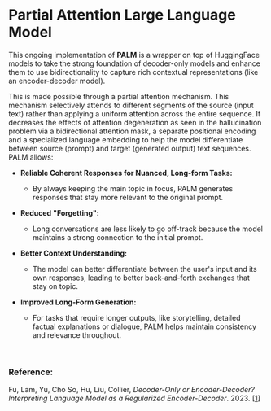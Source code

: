 # Partial Attention Large Language Model

This ongoing implementation of **PALM** is a wrapper on top of HuggingFace models to take the strong foundation of decoder-only models and enhance them to use bidirectionality to capture rich contextual representations (like an encoder-decoder model). 

This is made possible through a partial attention mechanism. This mechanism selectively attends to different segments of the source (input text) rather than applying a uniform attention across the entire sequence. It decreases the effects of attention degeneration as seen in the hallucination problem via a bidirectional attention mask, a separate positional encoding and a specialized language embedding to help the model differentiate between source (prompt) and target (generated output) text sequences. PALM allows:

  - **Reliable Coherent Responses for Nuanced, Long-form Tasks:**
    - By always keeping the main topic in focus, PALM generates responses that stay more relevant to the original prompt.
      
  - **Reduced "Forgetting":**
    - Long conversations are less likely to go off-track because the model maintains a strong connection to the initial prompt.
      
  - **Better Context Understanding:**
    - The model can better differentiate between the user's input and its own responses, leading to better back-and-forth exchanges that stay on topic.
      
  - **Improved Long-Form Generation:**
    - For tasks that require longer outputs, like storytelling, detailed factual explanations or dialogue, PALM helps maintain consistency and relevance throughout.

<br>

### Reference:

Fu, Lam, Yu, Cho So, Hu, Liu,  Collier, *Decoder-Only or Encoder-Decoder? Interpreting Language Model as a Regularized Encoder-Decoder*. 2023. [<a href="https://arxiv.org/pdf/2304.04052" rel="nofollow">1</a></li>]
